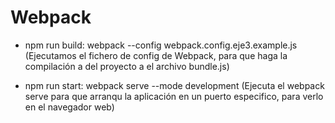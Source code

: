 # Webpack
- npm run build: webpack --config webpack.config.eje3.example.js (Ejecutamos el fichero de config de Webpack, para que haga
la compilación a del proyecto a el archivo bundle.js)

- npm run start: webpack serve --mode development (Ejecuta el webpack serve para que arranqu la aplicación en un puerto especifico, para verlo en el navegador web)